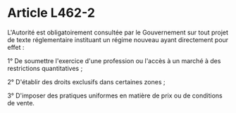 # Article L462-2

<p>L'Autorité est obligatoirement consultée par le Gouvernement sur tout projet de texte réglementaire instituant un régime nouveau ayant directement pour effet :</p><p>1° De soumettre l'exercice d'une profession ou l'accès à un marché à des restrictions quantitatives ;</p><p>2° D'établir des droits exclusifs dans certaines zones ;</p><p>3° D'imposer des pratiques uniformes en matière de prix ou de conditions de vente.</p>